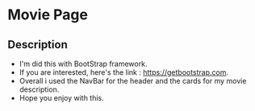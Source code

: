 # Movie Page

## Description
- I'm did this with BootStrap framework.
- If you are interested, here's the link : https://getbootstrap.com.
- Overall i used the NavBar for the header and the cards for my movie description.
- Hope you enjoy with this.
